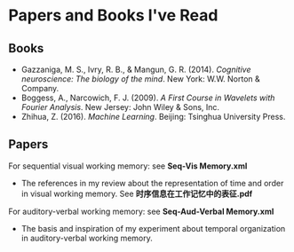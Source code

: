 ﻿# Papers and Books I've Read
## Books
- Gazzaniga, M. S., Ivry, R. B., & Mangun, G. R. (2014). *Cognitive neuroscience: The biology of the mind*. New York: W.W. Norton & Company.
- Boggess, A., Narcowich, F. J. (2009). *A First Course in Wavelets with Fourier Analysis*. New Jersey: John Wiley & Sons, Inc.
- Zhihua, Z. (2016). *Machine Learning*. Beijing: Tsinghua University Press.

## Papers
For sequential visual working memory: see **Seq-Vis Memory.xml**
- The references in my review about the representation of time and order in visual working memory. See **时序信息在工作记忆中的表征.pdf**

For auditory-verbal working memory: see **Seq-Aud-Verbal Memory.xml**
- The basis and inspiration of my experiment about temporal organization in auditory-verbal working memory.
